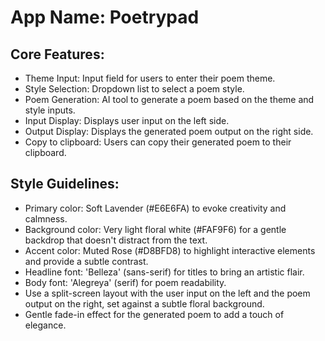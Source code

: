 # **App Name**: Poetrypad

## Core Features:

- Theme Input: Input field for users to enter their poem theme.
- Style Selection: Dropdown list to select a poem style.
- Poem Generation: AI tool to generate a poem based on the theme and style inputs.
- Input Display: Displays user input on the left side.
- Output Display: Displays the generated poem output on the right side.
- Copy to clipboard: Users can copy their generated poem to their clipboard.

## Style Guidelines:

- Primary color: Soft Lavender (#E6E6FA) to evoke creativity and calmness.
- Background color: Very light floral white (#FAF9F6) for a gentle backdrop that doesn't distract from the text.
- Accent color: Muted Rose (#D8BFD8) to highlight interactive elements and provide a subtle contrast.
- Headline font: 'Belleza' (sans-serif) for titles to bring an artistic flair.
- Body font: 'Alegreya' (serif) for poem readability.
- Use a split-screen layout with the user input on the left and the poem output on the right, set against a subtle floral background.
- Gentle fade-in effect for the generated poem to add a touch of elegance.